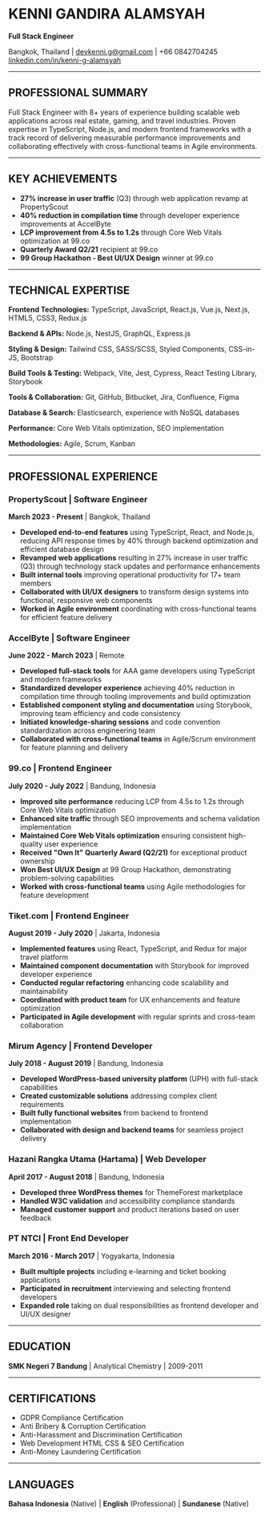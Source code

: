 # KENNI GANDIRA ALAMSYAH
**Full Stack Engineer**

Bangkok, Thailand | devkenni.g@gmail.com | +66 0842704245
[linkedin.com/in/kenni-g-alamsyah](https://www.linkedin.com/in/kenni-g-alamsyah)

---

## PROFESSIONAL SUMMARY

Full Stack Engineer with 8+ years of experience building scalable web applications across real estate, gaming, and travel industries. Proven expertise in TypeScript, Node.js, and modern frontend frameworks with a track record of delivering measurable performance improvements and collaborating effectively with cross-functional teams in Agile environments.

---

## KEY ACHIEVEMENTS

- **27% increase in user traffic** (Q3) through web application revamp at PropertyScout
- **40% reduction in compilation time** through developer experience improvements at AccelByte
- **LCP improvement from 4.5s to 1.2s** through Core Web Vitals optimization at 99.co
- **Quarterly Award Q2/21** recipient at 99.co
- **99 Group Hackathon - Best UI/UX Design** winner at 99.co

---

## TECHNICAL EXPERTISE

**Frontend Technologies:** TypeScript, JavaScript, React.js, Vue.js, Next.js, HTML5, CSS3, Redux.js

**Backend & APIs:** Node.js, NestJS, GraphQL, Express.js

**Styling & Design:** Tailwind CSS, SASS/SCSS, Styled Components, CSS-in-JS, Bootstrap

**Build Tools & Testing:** Webpack, Vite, Jest, Cypress, React Testing Library, Storybook

**Tools & Collaboration:** Git, GitHub, Bitbucket, Jira, Confluence, Figma

**Database & Search:** Elasticsearch, experience with NoSQL databases

**Performance:** Core Web Vitals optimization, SEO implementation

**Methodologies:** Agile, Scrum, Kanban

---

## PROFESSIONAL EXPERIENCE

### PropertyScout | Software Engineer
**March 2023 - Present** | Bangkok, Thailand

- **Developed end-to-end features** using TypeScript, React, and Node.js, reducing API response times by 40% through backend optimization and efficient database design
- **Revamped web applications** resulting in 27% increase in user traffic (Q3) through technology stack updates and performance enhancements
- **Built internal tools** improving operational productivity for 17+ team members
- **Collaborated with UI/UX designers** to transform design systems into functional, responsive web components
- **Worked in Agile environment** coordinating with cross-functional teams for efficient feature delivery

### AccelByte | Software Engineer
**June 2022 - March 2023** | Remote

- **Developed full-stack tools** for AAA game developers using TypeScript and modern frameworks
- **Standardized developer experience** achieving 40% reduction in compilation time through tooling improvements and build optimization
- **Established component styling and documentation** using Storybook, improving team efficiency and code consistency
- **Initiated knowledge-sharing sessions** and code convention standardization across engineering team
- **Collaborated with cross-functional teams** in Agile/Scrum environment for feature planning and delivery

### 99.co | Frontend Engineer
**July 2020 - July 2022** | Bandung, Indonesia

- **Improved site performance** reducing LCP from 4.5s to 1.2s through Core Web Vitals optimization
- **Enhanced site traffic** through SEO improvements and schema validation implementation
- **Maintained Core Web Vitals optimization** ensuring consistent high-quality user experience
- **Received "Own It" Quarterly Award (Q2/21)** for exceptional product ownership
- **Won Best UI/UX Design** at 99 Group Hackathon, demonstrating problem-solving capabilities
- **Worked with cross-functional teams** using Agile methodologies for feature development

### Tiket.com | Frontend Engineer
**August 2019 - July 2020** | Jakarta, Indonesia

- **Implemented features** using React, TypeScript, and Redux for major travel platform
- **Maintained component documentation** with Storybook for improved developer experience
- **Conducted regular refactoring** enhancing code scalability and maintainability
- **Coordinated with product team** for UX enhancements and feature optimization
- **Participated in Agile development** with regular sprints and cross-team collaboration

### Mirum Agency | Frontend Developer
**July 2018 - August 2019** | Bandung, Indonesia

- **Developed WordPress-based university platform** (UPH) with full-stack capabilities
- **Created customizable solutions** addressing complex client requirements
- **Built fully functional websites** from backend to frontend implementation
- **Collaborated with design and backend teams** for seamless project delivery

### Hazani Rangka Utama (Hartama) | Web Developer
**April 2017 - August 2018** | Bandung, Indonesia

- **Developed three WordPress themes** for ThemeForest marketplace
- **Handled W3C validation** and accessibility compliance standards
- **Managed customer support** and product iterations based on user feedback

### PT NTCI | Front End Developer
**March 2016 - March 2017** | Yogyakarta, Indonesia

- **Built multiple projects** including e-learning and ticket booking applications
- **Participated in recruitment** interviewing and selecting frontend developers
- **Expanded role** taking on dual responsibilities as frontend developer and UI/UX designer

---

## EDUCATION

**SMK Negeri 7 Bandung** | Analytical Chemistry | 2009-2011

---

## CERTIFICATIONS

- GDPR Compliance Certification
- Anti Bribery & Corruption Certification
- Anti-Harassment and Discrimination Certification
- Web Development HTML CSS & SEO Certification
- Anti-Money Laundering Certification

---

## LANGUAGES

**Bahasa Indonesia** (Native) | **English** (Professional) | **Sundanese** (Native)
